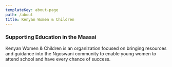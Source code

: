 ```yaml
---
templateKey: about-page
path: /about
title: Kenyan Women & Children
---
```

### Supporting Education in the Maasai

Kenyan Women & Children is an organization focused on bringing resources and guidance into the Ngoswani community to enable young women to attend school and have every chance of success.